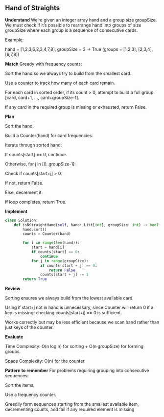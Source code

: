 ## Hand of Straights
**Understand**
We’re given an integer array hand and a group size groupSize. We must check if it’s possible to rearrange hand into groups of size groupSize where each group is a sequence of consecutive cards.

Example:

hand = [1,2,3,6,2,3,4,7,8], groupSize = 3 → True
(groups = [1,2,3], [2,3,4], [6,7,8])

**Match**
Greedy with frequency counts:

Sort the hand so we always try to build from the smallest card.

Use a counter to track how many of each card remain.

For each card in sorted order, if its count > 0, attempt to build a full group [card, card+1, ..., card+groupSize-1].

If any card in the required group is missing or exhausted, return False.

**Plan**

Sort the hand.

Build a Counter(hand) for card frequencies.

Iterate through sorted hand:

If counts[start] == 0, continue.

Otherwise, for j in [0..groupSize-1]:

Check if counts[start+j] > 0.

If not, return False.

Else, decrement it.

If loop completes, return True.

**Implement**
```py
class Solution:
    def isNStraightHand(self, hand: List[int], groupSize: int) -> bool:
        hand.sort()
        counts = Counter(hand)

        for i in range(len(hand)):
            start = hand[i]
            if counts[start] == 0:
                continue
            for j in range(groupSize):
                if counts[start + j] == 0:
                    return False
                counts[start + j] -= 1
        return True
```

**Review**

Sorting ensures we always build from the lowest available card.

Using if start+j not in hand is unnecessary, since Counter will return 0 if a key is missing; checking counts[start+j] == 0 is sufficient.

Works correctly but may be less efficient because we scan hand rather than just keys of the counter.

**Evaluate**

Time Complexity: O(n log n) for sorting + O(n·groupSize) for forming groups.

Space Complexity: O(n) for the counter.

**Pattern to remember**
For problems requiring grouping into consecutive sequences:

Sort the items.

Use a frequency counter.

Greedily form sequences starting from the smallest available item, decrementing counts, and fail if any required element is missing